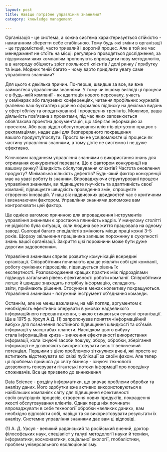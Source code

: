 ```yaml
---
layout: post
title: Навіщо потрібне управління знаннями?
category: knowledge management

---
```

Організація - це система, а кожна система характеризується стійкістю - намаганням зберегти себе стабільною. Тому будь-які зміни в організації - це трудомісткий, часто тривалий і дорогий процес. Але в той же час менеджмент не стоїть на місці: регулярно проводяться дослідження, за підсумками яких компаніям пропонують впровадити нову методологію, а в нагороду обіцяють зріст лояльності клієнтів / долі ринку / прибутку та інше. Модних течій багато - чому варто приділити увагу саме управлінню знаннями?

Для цього є декілька причин. По-перше, швидше за все, ви вже займаєтеся управлінням знаннями. У тому чи іншому вигляді ці процеси є в будь-якій компанії - як адаптація нового персоналу, участь у семінарах або галузевих конференціях, читання профільних журналів (напевно ваш бухгалтер щорічно оформлює підписку на декілька видань у сфері обліку та оподаткування) і проведення тренінгів. Можливо, ваша діяльність пов'язана з проектами, під час яких заповнюється обов'язкова проектна документація, що зберігає інформацію за проектом. Або ваш відділ обслуговування клієнтів віртуозно працює з рекламаціями, надає дані для безперервного покращення вашого продукту/послуги. Просто ви не усвідомлюєте ці процеси як частину управління знаннями, а тому дієте не системно і не дуже ефективно.

Ключовим завданням управління знаннями є використання знань для отримання конкурентної переваги. Що є фактором конкуренції на вашому ринку? Швидкість обслуговування клієнтів? Частота оновлення продукту? Мінімальна кількість дефектів? Будь-який фактор конкуренції має на увазі роботу із знанням. Впроваджуючи структуровані процеси управління знаннями, ви підвищуєте гнучкість та адаптивність своєї компанії, підвищуєте швидкість проведення змін, спрощуєте створення інновацій. У наш вік надвисоких швидкостей час є критичним і визначаючим фактором. Управління знаннями допоможе вам контролювати цей фактор.

Ще однією вагомою причиною для впровадження інструментів управління знаннями є зростаюча плинність кадрів. У минулому столітті не рідкістю була ситуація, коли людина все життя працювала на одному заводі. Сьогодні багато спеціалістів змінюють місце праці кожні 3-5 років. Щоразу звільнення працівника залишає порожнину в сукупності знань вашої організації. Закриття цієї порожнини може бути дуже дорогим задоволенням.

Управління знаннями сприяє розвитку комунікацій всередині організації. Співробітники починають краще уявляти собі цілі компанії, роботу суміжних підрозділів, підвищується рівень їх експертності. Розповсюдження кращих практик між підрозділами підвищує загальний рівень ефективності роботи компанії. Співробітники легше й швидше знаходять потрібну інформацію, складають звіти, приймають рішення. Стосунки в межах колективу покращуються. Управління знаннями - потужний інструмент об'єднання команди.

Останнім, але не менш важливим, на мій погляд, аргументом є необхідність ефективно оперувати в умовах надвеликого інформаційного перевантаження, з якою стикаються сучасні організації. Ще в 1975 р. Урсул А.Д. (1) запропонував поняття «інформаційний вибух» для позначення постійного підвищення швидкості та об'ємів інформації у масштабах планети. Наслідком цього вибуху стала інформаційна криза - зниження ефективності використання інформації, коли існуючі засоби пошуку, збору, обробки, зберігання інформації не дозволяють використовувати весь її величезний потенціал. Першими з цією проблемою зіткнулися вчені, які просто не встигають відстежувати всі свіжі публікації за своїм фахом. Але тепер ця проблема прийшла до світу бізнесу - існуючі технології дозволяють генерувати гігантські потоки інформації про поведінку споживачів. Все це призвело до виникнення

Data Science - розділу інформатики, що вивчає проблеми обробки та аналізу даних. Його здобутки вже активно використовуються в найбільших компаніях світу для підвищення ефективності своїх внутрішніх процесів, створення нових продуктів, покращення якості обслуговування клієнтів. Однак перш ніж починати впроваджувати в себе технології обробки «великих даних», вам необхідно відповісти собі, навіщо та як використовувати результати їх аналізу. Системне управління знаннями дає вам ці відповіді.

(1) А. Д. Урсул - великий радянський та російський вчений, доктор філософських наук, спеціаліст у галузі методології науки й техніки, інформатики, космонавтики, соціальної екології, глобалістики, проблем універсального еволюціоналізму.